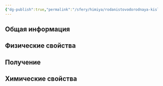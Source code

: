```yaml
---
{"dg-publish":true,"permalink":"/sfery/himiya/rodanistovodorodnaya-kislota/","tags":["Неорганика"]}
---
```


## Общая информация
## Физические свойства
## Получение
## Химические свойства
